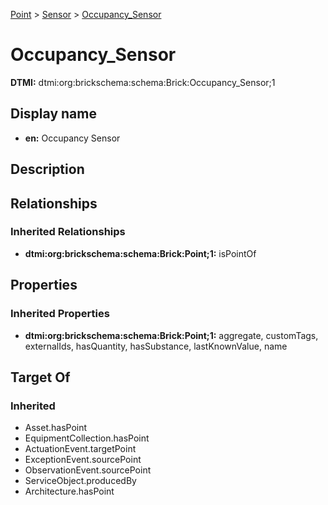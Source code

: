 [Point](../../Point.md) > [Sensor](../Sensor.md) > [Occupancy_Sensor](.)
# Occupancy_Sensor
**DTMI:** dtmi:org:brickschema:schema:Brick:Occupancy_Sensor;1
## Display name
- **en:** Occupancy Sensor
## Description
## Relationships
### Inherited Relationships
* **dtmi:org:brickschema:schema:Brick:Point;1:** isPointOf
## Properties
### Inherited Properties
* **dtmi:org:brickschema:schema:Brick:Point;1:** aggregate, customTags, externalIds, hasQuantity, hasSubstance, lastKnownValue, name
## Target Of
### Inherited
* Asset.hasPoint
* EquipmentCollection.hasPoint
* ActuationEvent.targetPoint
* ExceptionEvent.sourcePoint
* ObservationEvent.sourcePoint
* ServiceObject.producedBy
* Architecture.hasPoint
